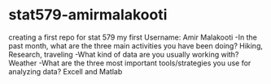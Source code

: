 # stat579-amirmalakooti
creating a first repo for stat 579
my first
Username: Amir Malakooti
-In the past month, what are the three main activities you have been doing?
Hiking, Research, traveling
-What kind of data are you usually working with?
Weather
-What are the three most important tools/strategies you use for analyzing data?
Excell and Matlab

